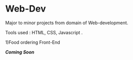 # Web-Dev
Major to minor projects from domain of Web-development.

Tools used : HTML, CSS, Javascript .

1)Food ordering Front-End

**_Coming Soon_**
